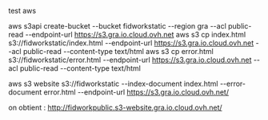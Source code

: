 test aws

aws s3api create-bucket --bucket fidworkstatic --region gra --acl public-read --endpoint-url https://s3.gra.io.cloud.ovh.net
aws s3 cp index.html s3://fidworkstatic/index.html   --endpoint-url https://s3.gra.io.cloud.ovh.net --acl public-read --content-type text/html
aws s3 cp error.html s3://fidworkstatic/error.html   --endpoint-url https://s3.gra.io.cloud.ovh.net --acl public-read --content-type text/html


aws s3 website s3://fidworkstatic  --index-document index.html --error-document error.html --endpoint-url https://s3.gra.io.cloud.ovh.net/

on obtient : 
http://fidworkpublic.s3-website.gra.io.cloud.ovh.net/